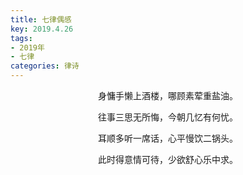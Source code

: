 ```yaml
---
title: 七律偶感
key: 2019.4.26
tags: 
- 2019年 
- 七律
categories: 律诗
---
```


<p align="center">身慵手懒上酒楼，哪顾素荤重盐油。
</p>
<p align="center">往事三思无所悔，今朝几忆有何忧。
</p>
<p align="center">耳顺多听一席话，心平慢饮二锅头。
</p>
<p align="center">此时得意情可待，少欲舒心乐中求。
</p>
